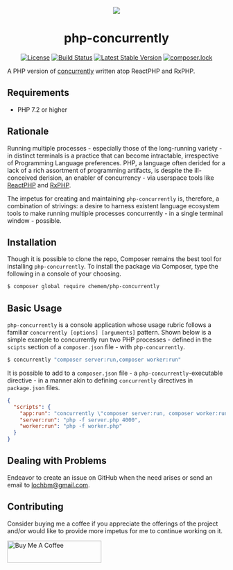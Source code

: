 <div style="text-align:center">

![](https://ucarecdn.com/28200921-29f6-4683-abf7-641cafbc2dfc/concurrentlybasic.png)

# php-concurrently

[![License](https://poser.pugx.org/chemem/php-concurrently/license)](//packagist.org/packages/chemem/php-concurrently)
[![Build Status](https://travis-ci.org/ace411/php-concurrently.svg?branch=master)](https://travis-ci.org/ace411/php-concurrently)
[![Latest Stable Version](https://poser.pugx.org/chemem/php-concurrently/v)](//packagist.org/packages/chemem/php-concurrently)
[![composer.lock](https://poser.pugx.org/chemem/php-concurrently/composerlock)](//packagist.org/packages/chemem/php-concurrently)

</div>

A PHP version of [concurrently](https://npmjs.com/package/concurrently) written atop ReactPHP and RxPHP.

## Requirements

- PHP 7.2 or higher

## Rationale

Running multiple processes - especially those of the long-running variety - in distinct terminals is a practice that can become intractable, irrespective of Programming Language preferences. PHP, a language often derided for a lack of a rich assortment of programming artifacts, is despite the ill-conceived derision, an enabler of concurrency - via userspace tools like [ReactPHP](https://reactphp.org) and [RxPHP](https://github.com/ReactiveX/RxPHP).

The impetus for creating and maintaining `php-concurrently` is, therefore, a combination of strivings: a desire to harness existent language ecosystem tools to make running multiple processes concurrently - in a single terminal window - possible.

## Installation

Though it is possible to clone the repo, Composer remains the best tool for installing `php-concurrently`. To install the package via Composer, type the following in a console of your choosing.

```sh
$ composer global require chemem/php-concurrently
```

## Basic Usage

`php-concurrently` is a console application whose usage rubric follows a familiar `concurrently [options] [arguments]` pattern. Shown below is a simple example to concurrently run two PHP processes - defined in the `scipts` section of a `composer.json` file - with `php-concurrently`.

```sh
$ concurrently "composer server:run,composer worker:run"
```

It is possible to add to a `composer.json` file - a `php-concurrently`-executable directive - in a manner akin to defining `concurrently` directives in `package.json` files.

```json
{
  "scripts": {
    "app:run": "concurrently \"composer server:run, composer worker:run\"",
    "server:run": "php -f server.php 4000",
    "worker:run": "php -f worker.php"
  }
}
```

## Dealing with Problems

Endeavor to create an issue on GitHub when the need arises or send an email to lochbm@gmail.com.

## Contributing

Consider buying me a coffee if you appreciate the offerings of the project and/or would like to provide more impetus for me to continue working on it.

<a href="https://www.buymeacoffee.com/agiroLoki" target="_blank"><img src="https://cdn.buymeacoffee.com/buttons/lato-white.png" alt="Buy Me A Coffee" style="height: 51px !important;width: 217px !important;" /></a>

